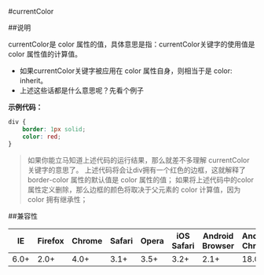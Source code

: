 #currentColor

##说明

currentColor是 color 属性的值，具体意思是指：currentColor关键字的使用值是 color 属性值的计算值。

- 如果currentColor关键字被应用在 color 属性自身，则相当于是 color: inherit。
- 上述这些话都是什么意思呢？先看个例子


**示例代码：**

```css
div {
	border: 1px solid;
	color: red;
}

```

>如果你能立马知道上述代码的运行结果，那么就差不多理解 currentColor 关键字的意思了。
>上述代码将会让div拥有一个红色的边框，这就解释了 border-color 属性的默认值是 color 属性的值；
>如果将上述代码中的color属性定义删除，那么边框的颜色将取决于父元素的 color 计算值，因为 color 拥有继承性；


##兼容性


<table class="compatible">
<thead>
	<tr>
		<th>IE</th>
		<th>Firefox</th>
		<th>Chrome</th>
		<th>Safari</th>
		<th>Opera</th>
		<th>iOS Safari</th>
		<th>Android Browser</th>
		<th>Android Chrome</th>
	</tr>
</thead>
<tbody>
	<tr>
		<td class="support">6.0+</td>
		<td class="support">2.0+</td>
		<td class="support">4.0+</td>
		<td class="support">3.1+</td>
		<td class="support">3.5+</td>
		<td class="support">3.2+</td>
		<td class="support">2.1+</td>
		<td class="support">18.0+</td>
	</tr>
</tbody>
</table>
